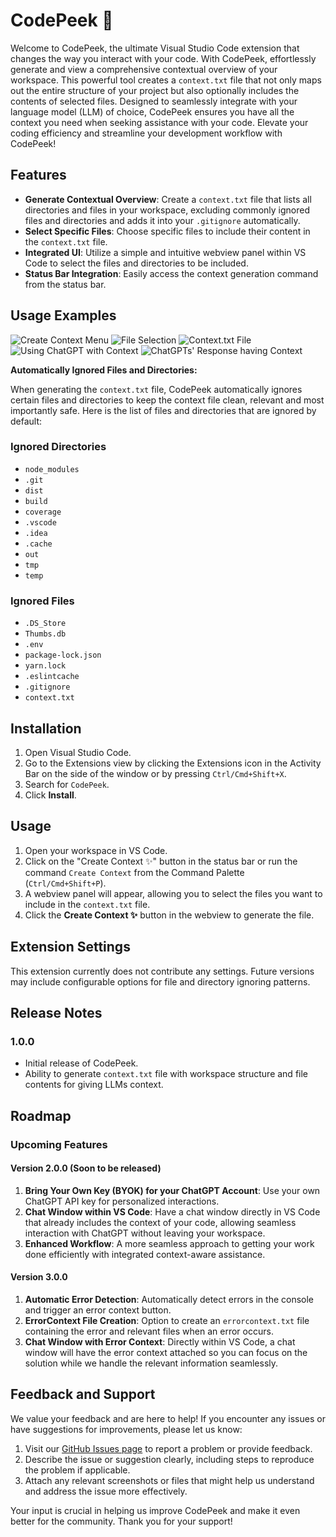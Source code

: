 # CodePeek 👀

Welcome to CodePeek, the ultimate Visual Studio Code extension that changes the way you interact with your code. With CodePeek, effortlessly generate and view a comprehensive contextual overview of your workspace. This powerful tool creates a `context.txt` file that not only maps out the entire structure of your project but also optionally includes the contents of selected files. Designed to seamlessly integrate with your language model (LLM) of choice, CodePeek ensures you have all the context you need when seeking assistance with your code. Elevate your coding efficiency and streamline your development workflow with CodePeek!

## Features

- **Generate Contextual Overview**: Create a `context.txt` file that lists all directories and files in your workspace, excluding commonly ignored files and directories and adds it into your `.gitignore` automatically.
- **Select Specific Files**: Choose specific files to include their content in the `context.txt` file.
- **Integrated UI**: Utilize a simple and intuitive webview panel within VS Code to select the files and directories to be included.
- **Status Bar Integration**: Easily access the context generation command from the status bar.

## Usage Examples

<!-- ![File Selection & Context Generation](https://raw.githubusercontent.com/Subashmatu08/CodePeek/main/images/vid1.mp4)

![Using the Context File](https://raw.githubusercontent.com/Subashmatu08/CodePeek/main/images/vid2.mp4) -->

![Create Context Menu](https://raw.githubusercontent.com/Subashmatu08/CodePeek/main/images/image1.png)
![File Selection](https://raw.githubusercontent.com/Subashmatu08/CodePeek/main/images/image2.png)
![Context.txt File](https://raw.githubusercontent.com/Subashmatu08/CodePeek/main/images/image3.png)
![Using ChatGPT with Context](https://raw.githubusercontent.com/Subashmatu08/CodePeek/main/images/image4.png)
![ChatGPTs' Response having Context](https://raw.githubusercontent.com/Subashmatu08/CodePeek/main/images/image5.png)

**Automatically Ignored Files and Directories:**

When generating the `context.txt` file, CodePeek automatically ignores certain files and directories to keep the context file clean, relevant and most importantly safe. Here is the list of files and directories that are ignored by default:

### Ignored Directories

- `node_modules`
- `.git`
- `dist`
- `build`
- `coverage`
- `.vscode`
- `.idea`
- `.cache`
- `out`
- `tmp`
- `temp`

### Ignored Files

- `.DS_Store`
- `Thumbs.db`
- `.env`
- `package-lock.json`
- `yarn.lock`
- `.eslintcache`
- `.gitignore`
- `context.txt`

## Installation

1. Open Visual Studio Code.
2. Go to the Extensions view by clicking the Extensions icon in the Activity Bar on the side of the window or by pressing `Ctrl/Cmd+Shift+X`.
3. Search for `CodePeek`.
4. Click **Install**.

## Usage

1. Open your workspace in VS Code.
2. Click on the "Create Context ✨" button in the status bar or run the command `Create Context` from the Command Palette (`Ctrl/Cmd+Shift+P`).
3. A webview panel will appear, allowing you to select the files you want to include in the `context.txt` file.
4. Click the **Create Context ✨** button in the webview to generate the file.

## Extension Settings

This extension currently does not contribute any settings. Future versions may include configurable options for file and directory ignoring patterns.

## Release Notes

### 1.0.0

- Initial release of CodePeek.
- Ability to generate `context.txt` file with workspace structure and file contents for giving LLMs context.

## Roadmap

### Upcoming Features

#### Version 2.0.0 (Soon to be released)

1. **Bring Your Own Key (BYOK) for your ChatGPT Account**: Use your own ChatGPT API key for personalized interactions.
2. **Chat Window within VS Code**: Have a chat window directly in VS Code that already includes the context of your code, allowing seamless interaction with ChatGPT without leaving your workspace.
3. **Enhanced Workflow**: A more seamless approach to getting your work done efficiently with integrated context-aware assistance.

#### Version 3.0.0

1. **Automatic Error Detection**: Automatically detect errors in the console and trigger an error context button.
2. **ErrorContext File Creation**: Option to create an `errorcontext.txt` file containing the error and relevant files when an error occurs.
3. **Chat Window with Error Context**: Directly within VS Code, a chat window will have the error context attached so you can focus on the solution while we handle the relevant information seamlessly.

## Feedback and Support

We value your feedback and are here to help! If you encounter any issues or have suggestions for improvements, please let us know:

1. Visit our [GitHub Issues page](https://github.com/Subashmatu08/CodePeek/issues) to report a problem or provide feedback.
2. Describe the issue or suggestion clearly, including steps to reproduce the problem if applicable.
3. Attach any relevant screenshots or files that might help us understand and address the issue more effectively.

Your input is crucial in helping us improve CodePeek and make it even better for the community. Thank you for your support!
